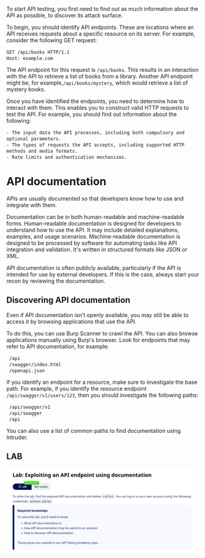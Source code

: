 ﻿To start API testing, you first need to find out as much information about the API as possible, to discover its attack surface.

To begin, you should identify API endpoints. These are locations where an API receives requests about a specific resource on its server. For example, consider the following GET request:

```
GET /api/books HTTP/1.1
Host: example.com
```

The API endpoint for this request is `/api/books`. This results in an interaction with the API to retrieve a list of books from a library. Another API endpoint might be, for example,`/api/books/mystery`, which would retrieve a list of mystery books.

Once you have identified the endpoints, you need to determine how to interact with them. This enables you to construct valid HTTP requests to test the API. For example, you should find out information about the following:

```ad-summary
- The input data the API processes, including both compulsory and optional parameters.
- The types of requests the API accepts, including supported HTTP methods and media formats.
- Rate limits and authentication mechanisms.
```

# API documentation

APIs are usually documented so that developers know how to use and integrate with them.

Documentation can be in both human-readable and machine-readable forms. Human-readable documentation is designed for developers to understand how to use the API. It may include detailed explanations, examples, and usage scenarios. Machine-readable documentation is designed to be processed by software for automating tasks like API integration and validation. It's written in structured formats like JSON or XML.

API documentation is often publicly available, particularly if the API is intended for use by external developers. If this is the case, always start your recon by reviewing the documentation.
## Discovering API documentation

Even if API documentation isn't openly available, you may still be able to access it by browsing applications that use the API.

To do this, you can use Burp Scanner to crawl the API. You can also browse applications manually using Burp's browser. Look for endpoints that may refer to API documentation, for example:

```ad-info
 /api
 /swagger/index.html
 /openapi.json
```

If you identify an endpoint for a resource, make sure to investigate the base path. For example, if you identify the resource endpoint `/api/swagger/v1/users/123`, then you should investigate the following paths:

```ad-info
 /api/swagger/v1
 /api/swagger
 /api
```
You can also use a list of common paths to find documentation using Intruder.

## LAB

![Pasted image 20241004123805.png](../../../../IMAGES/Pasted%20image%2020241004123805.png)
